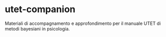 # utet-companion
Materiali di accompagnamento e approfondimento per il manuale UTET di metodi bayesiani in psicologia.
